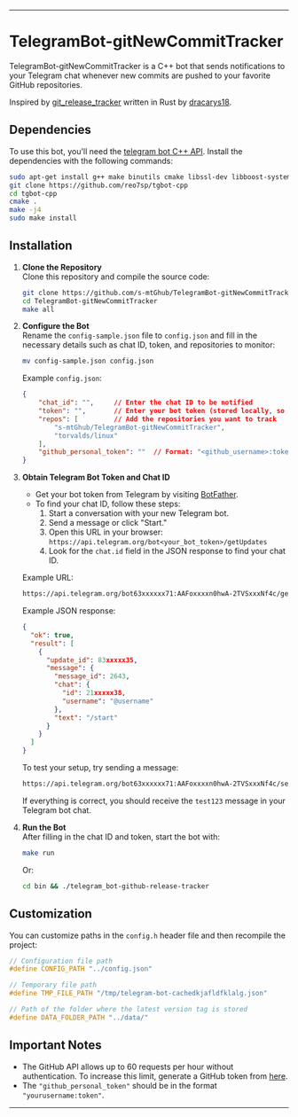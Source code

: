 
---

# TelegramBot-gitNewCommitTracker

TelegramBot-gitNewCommitTracker is a C++ bot that sends notifications to your Telegram chat whenever new commits are pushed to your favorite GitHub repositories.

Inspired by [git_release_tracker](https://github.com/dracarys18/git_release_tracker) written in Rust by [dracarys18](https://github.com/dracarys18).

## Dependencies

To use this bot, you'll need the [telegram bot C++ API](https://github.com/reo7sp/tgbot-cpp). Install the dependencies with the following commands:

```bash
sudo apt-get install g++ make binutils cmake libssl-dev libboost-system-dev zlib1g-dev libcurl4-openssl-dev
git clone https://github.com/reo7sp/tgbot-cpp
cd tgbot-cpp
cmake .
make -j4
sudo make install
```

## Installation

1. **Clone the Repository**  
   Clone this repository and compile the source code:

   ```bash
   git clone https://github.com/s-mtGhub/TelegramBot-gitNewCommitTracker.git
   cd TelegramBot-gitNewCommitTracker
   make all
   ```

2. **Configure the Bot**  
   Rename the `config-sample.json` file to `config.json` and fill in the necessary details such as chat ID, token, and repositories to monitor:

   ```bash
   mv config-sample.json config.json
   ```

   Example `config.json`:

   ```json
   {
       "chat_id": "",     // Enter the chat ID to be notified
       "token": "",       // Enter your bot token (stored locally, so no need to worry)
       "repos": [         // Add the repositories you want to track
           "s-mtGhub/TelegramBot-gitNewCommitTracker",
           "torvalds/linux"
       ],
       "github_personal_token": ""  // Format: "<github_username>:token"
   }
   ```

3. **Obtain Telegram Bot Token and Chat ID**  
   - Get your bot token from Telegram by visiting [BotFather](https://t.me/botfather).
   - To find your chat ID, follow these steps:
     1. Start a conversation with your new Telegram bot.
     2. Send a message or click "Start."
     3. Open this URL in your browser: `https://api.telegram.org/bot<your_bot_token>/getUpdates`
     4. Look for the `chat.id` field in the JSON response to find your chat ID.

   Example URL:

   ```bash
   https://api.telegram.org/bot63xxxxxx71:AAFoxxxxn0hwA-2TVSxxxNf4c/getUpdates
   ```

   Example JSON response:

   ```json
   {
     "ok": true,
     "result": [
       {
         "update_id": 83xxxxx35,
         "message": {
           "message_id": 2643,
           "chat": {
             "id": 21xxxxx38,
             "username": "@username"
           },
           "text": "/start"
         }
       }
     ]
   }
   ```

   To test your setup, try sending a message:

   ```bash
   https://api.telegram.org/bot63xxxxxx71:AAFoxxxxn0hwA-2TVSxxxNf4c/sendMessage?chat_id=21xxxxx38&text=test123
   ```

   If everything is correct, you should receive the `test123` message in your Telegram bot chat.

4. **Run the Bot**  
   After filling in the chat ID and token, start the bot with:

   ```bash
   make run
   ```

   Or:

   ```bash
   cd bin && ./telegram_bot-github-release-tracker
   ```

## Customization

You can customize paths in the `config.h` header file and then recompile the project:

```cpp
// Configuration file path
#define CONFIG_PATH "../config.json"

// Temporary file path
#define TMP_FILE_PATH "/tmp/telegram-bot-cachedkjafldfklalg.json"

// Path of the folder where the latest version tag is stored
#define DATA_FOLDER_PATH "../data/"
```

## Important Notes

- The GitHub API allows up to 60 requests per hour without authentication. To increase this limit, generate a GitHub token from [here](https://github.com/settings/tokens).
- The `"github_personal_token"` should be in the format `"yourusername:token"`.

---